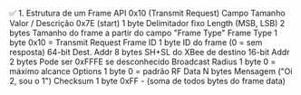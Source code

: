 ✅ 1. Estrutura de um Frame API 0x10 (Transmit Request)
Campo	Tamanho	Valor / Descrição
0x7E (start)	1 byte	Delimitador fixo
Length (MSB, LSB)	2 bytes	Tamanho do frame a partir do campo "Frame Type"
Frame Type	1 byte	0x10 = Transmit Request
Frame ID	1 byte	ID do frame (0 = sem resposta)
64-bit Dest. Addr	8 bytes	SH+SL do XBee de destino
16-bit Addr	2 bytes	Pode ser 0xFFFE se desconhecido
Broadcast Radius	1 byte	0 = máximo alcance
Options	1 byte	0 = padrão
RF Data	N bytes	Mensagem ("Oi 2, sou o 1")
Checksum	1 byte	0xFF - (soma de todos bytes do frame data)
